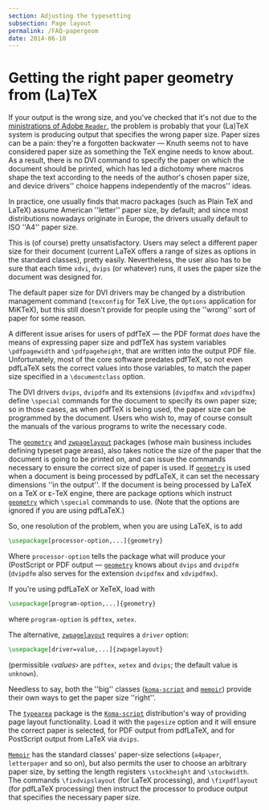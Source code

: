 ```yaml
---
section: Adjusting the typesetting
subsection: Page layout
permalink: /FAQ-papergeom
date: 2014-06-10
---
```


# Getting the right paper geometry from (La)TeX

If your output is the wrong size, and you've checked that it's not due
to the [ministrations of Adobe `Reader`](/FAQ-acroantics),
the problem is probably that your (La)TeX system is producing output
that specifies the wrong paper size.  Paper sizes can be a pain:
they're a forgotten backwater&nbsp;&mdash; Knuth seems not to have considered
paper size as something the TeX engine needs to know about.  As a
result, there is no DVI command to specify the paper on which
the document should be printed, which has led a dichotomy where macros
shape the text according to the needs of the author's chosen paper
size, and device drivers'' choice happens independently of the macros''
ideas.

In practice, one usually finds that macro packages (such as Plain TeX and
LaTeX) assume American ''letter'' paper size, by default; and since
most distributions nowadays originate in Europe, the drivers usually
default to ISO ''A4'' paper size.

This is (of course) pretty unsatisfactory.  Users may select a
different paper size for their document (current LaTeX offers a
range of sizes as options in the standard classes), pretty easily.
Nevertheless, the user also has to be sure that each time
`xdvi`, `dvips` (or whatever) runs, it uses the
paper size the document was designed for.

The default paper size for DVI drivers may be changed by a
distribution management command (`texconfig` for TeX&nbsp;Live,
the `Options` application for MiKTeX), but this still
doesn't provide for people using the ''wrong'' sort of paper for some
reason.

A different issue arises for users of pdfTeX&nbsp;&mdash; the
PDF format _does_ have the means of expressing paper size
and pdfTeX has system variables `\pdfpagewidth` and
`\pdfpageheight`, that are written into the output PDF file.
Unfortunately, most of the core software predates pdfTeX, so not even
pdfLaTeX sets the correct values into those variables, to match the
paper size specified in a `\documentclass` option.

The DVI drivers `dvips`, `dvipdfm` and its
extensions (`dvipdfmx` and `xdvipdfmx`) define
`\special` commands for the document to specify its own paper size;
so in those cases, as when pdfTeX is being used, the
paper size can be programmed by the document.  Users who wish to, may
of course consult the manuals of the various programs to write the
necessary code.

The [`geometry`](https://ctan.org/pkg/geometry) and [`zwpagelayout`](https://ctan.org/pkg/zwpagelayout) packages (whose main
business includes defining
typeset page areas), also takes notice the size of the paper that the
document is going to be printed on, and can issue the commands
necessary to ensure the correct size of paper is used.  If
[`geometry`](https://ctan.org/pkg/geometry) is used when a document is being processed by
pdfLaTeX, it can set the necessary dimensions ''in the output''.
If the document is being processed by LaTeX on a TeX or &epsilon;-TeX
engine, there are package options which instruct [`geometry`](https://ctan.org/pkg/geometry)
which `\special` commands to use.  (Note that the options are
ignored if you are using pdfLaTeX.)

So, one resolution of the problem, when you are using LaTeX, is to add
```latex
\usepackage[processor-option,...]{geometry}
```
Where `processor-option` tells the package what will produce
your (PostScript or PDF output&nbsp;&mdash; [`geometry`](https://ctan.org/pkg/geometry) knows about
`dvips` and `dvipdfm` (`dvipdfm` also
serves for the extension `dvipdfmx` and
`xdvipdfmx`).

If you're using pdfLaTeX or XeTeX, load with
```latex
\usepackage[program-option,...]{geometry}
```
where `program-option` is `pdftex`,
`xetex`.

The alternative, [`zwpagelayout`](https://ctan.org/pkg/zwpagelayout) requires a `driver`
option:
```latex
\usepackage[driver=value,...]{zwpagelayout}
```
(permissible &lsaquo;_values_&rsaquo; are `pdftex`, `xetex`
and `dvips`; the default value is `unknown`).

Needless to say, both the ''big'' classes ([`koma-script`](https://ctan.org/pkg/koma-script) and
[`memoir`](https://ctan.org/pkg/memoir)) provide their own ways to get the paper size
''right''.

The [`typearea`](https://ctan.org/pkg/typearea) package is the [`Koma-script`](https://ctan.org/pkg/Koma-script)
distribution's way of providing page layout functionality.  Load it
with the `pagesize` option and it will ensure the correct
paper is selected, for PDF output from pdfLaTeX, and for
PostScript output from LaTeX via `dvips`.

[`Memoir`](https://ctan.org/pkg/Memoir) has the standard classes' paper-size selections
(`a4paper`, `letterpaper` and so on), but also
permits the user to choose an arbitrary paper size, by setting the
length registers `\stockheight` and `\stockwidth`.  The commands
`\fixdvipslayout` (for LaTeX processing), and `\fixpdflayout`
(for pdfLaTeX processing) then instruct the processor to produce
output that specifies the necessary paper size.


